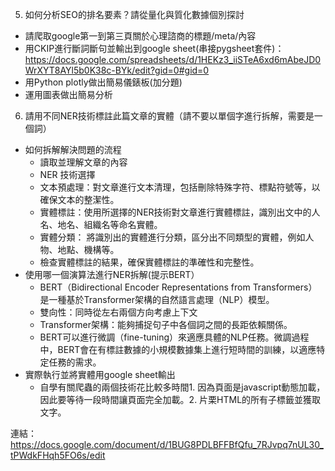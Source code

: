 5. 如何分析SEO的排名要素？請從量化與質化數據個別探討
* 請爬取google第一到第三頁關於心理諮商的標題/meta/內容
* 用CKIP進行斷詞斷句並輸出到google sheet(串接pygsheet套件)：https://docs.google.com/spreadsheets/d/1HEKz3_iiSTeA6xd6mAbeJD0WrXYT8AYl5b0K38c-BYk/edit?gid=0#gid=0
* 用Python plotly做出簡易儀錶板(加分題)
* 運用圖表做出簡易分析  

6. 請用不同NER技術標註此篇文章的實體（請不要以單個字進行拆解，需要是一個詞） 
* 如何拆解解決問題的流程
  * 讀取並理解文章的內容
  * NER 技術選擇
  * 文本預處理：對文章進行文本清理，包括刪除特殊字符、標點符號等，以確保文本的整潔性。
  * 實體標註：使用所選擇的NER技術對文章進行實體標註，識別出文中的人名、地名、組織名等命名實體。
  * 實體分類： 將識別出的實體進行分類，區分出不同類型的實體，例如人物、地點、機構等。
  * 檢查實體標註的結果，確保實體標註的準確性和完整性。
* 使用哪一個演算法進行NER拆解(提示BERT）
  * BERT（Bidirectional Encoder Representations from Transformers）是一種基於Transformer架構的自然語言處理（NLP）模型。
  * 雙向性：同時從左右兩個方向考慮上下文
  * Transformer架構：能夠捕捉句子中各個詞之間的長距依賴關係。
  * BERT可以進行微調（fine-tuning）來適應具體的NLP任務。微調過程中，BERT會在有標註數據的小規模數據集上進行短時間的訓練，以適應特定任務的需求。
* 實際執行並將實體用google sheet輸出
  * 自學有關爬蟲的兩個技術花比較多時間1. 因為頁面是javascript動態加載，因此要等待一段時間讓頁面完全加載。2. 片栗HTML的所有子標籤並獲取文字。


連結：https://docs.google.com/document/d/1BUG8PDLBFFBfQfu_7RJvpq7nUL30_tPWdkFHqh5FO6s/edit
